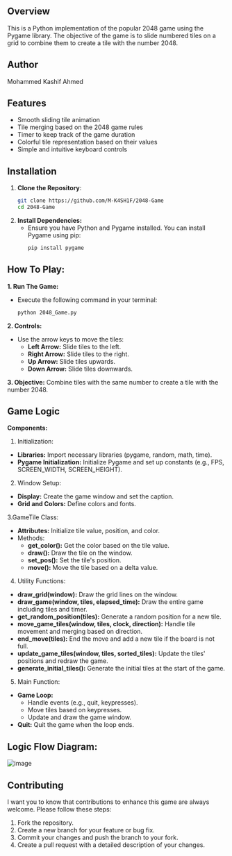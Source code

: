 ## Overview
  This is a Python implementation of the popular 2048 game using the Pygame library. The objective of the game is to slide numbered tiles on a grid to combine them to create a tile with the number 2048.

## Author
Mohammed Kashif Ahmed

## Features
  - Smooth sliding tile animation
  - Tile merging based on the 2048 game rules
  - Timer to keep track of the game duration
  - Colorful tile representation based on their values
  - Simple and intuitive keyboard controls

## Installation
1. **Clone the Repository**:
   ```bash
   git clone https://github.com/M-K4SH1F/2048-Game
   cd 2048-Game
   
2. **Install Dependencies:**
   - Ensure you have Python and Pygame installed. You can install Pygame using pip:
     ```bash
     pip install pygame

## How To Play:
**1. Run The Game:**
  - Execute the following command in your terminal:
    ```bash
    python 2048_Game.py

**2. Controls:**
  - Use the arrow keys to move the tiles:
      - **Left Arrow:** Slide tiles to the left.
      - **Right Arrow:** Slide tiles to the right.
      - **Up Arrow:** Slide tiles upwards.
      - **Down Arrow:** Slide tiles downwards.
   
**3. Objective:**
  Combine tiles with the same number to create a tile with the number 2048.

## Game Logic

**Components:**

1. Initialization:
  - **Libraries:** Import necessary libraries (pygame, random, math, time).
  - **Pygame Initialization:** Initialize Pygame and set up constants (e.g., FPS, SCREEN_WIDTH, SCREEN_HEIGHT).

2. Window Setup:
  - **Display:** Create the game window and set the caption.
  - **Grid and Colors:** Define colors and fonts.

3.GameTile Class:
  - **Attributes:** Initialize tile value, position, and color.
  - Methods:
     - **get_color():** Get the color based on the tile value.
     - **draw():** Draw the tile on the window.
     - **set_pos():** Set the tile's position.
     - **move():** Move the tile based on a delta value.

4. Utility Functions:
  - **draw_grid(window):** Draw the grid lines on the window.
  - **draw_game(window, tiles, elapsed_time):** Draw the entire game including tiles and timer.
  - **get_random_position(tiles):** Generate a random position for a new tile.
  - **move_game_tiles(window, tiles, clock, direction):** Handle tile movement and merging based on direction.
  - **end_move(tiles):** End the move and add a new tile if the board is not full.
  - **update_game_tiles(window, tiles, sorted_tiles):** Update the tiles' positions and redraw the game.
  - **generate_initial_tiles():** Generate the initial tiles at the start of the game.

5. Main Function:   
  - **Game Loop:**
     - Handle events (e.g., quit, keypresses).
     - Move tiles based on keypresses.
     - Update and draw the game window.
  - **Quit:** Quit the game when the loop ends.

## Logic Flow Diagram:

![image](https://github.com/M-K4SH1F/2048-Game/assets/159590221/0e4dd38e-b3e2-4aaf-ae8b-2664452585c1)

## Contributing
I want you to know that contributions to enhance this game are always welcome. Please follow these steps:

   1. Fork the repository.
   2. Create a new branch for your feature or bug fix.
   3. Commit your changes and push the branch to your fork.
   3. Create a pull request with a detailed description of your changes.

